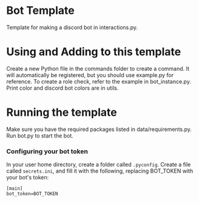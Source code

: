 # Bot Template
Template for making a discord bot in interactions.py.

# Using and Adding to this template
Create a new Python file in the commands folder to create a command. It will automatically be registered, but you should use example.py for reference. 
To create a role check, refer to the example in bot_instance.py.
Print color and discord bot colors are in utils.

# Running the template
Make sure you have the required packages listed in data/requirements.py.
Run bot.py to start the bot.

### Configuring your bot token
In your user home directory, create a folder called ```.pyconfig```. Create a file called ```secrets.ini```, and fill it with the following, replacing BOT_TOKEN with your bot's token:
```
[main]
bot_token=BOT_TOKEN
```
